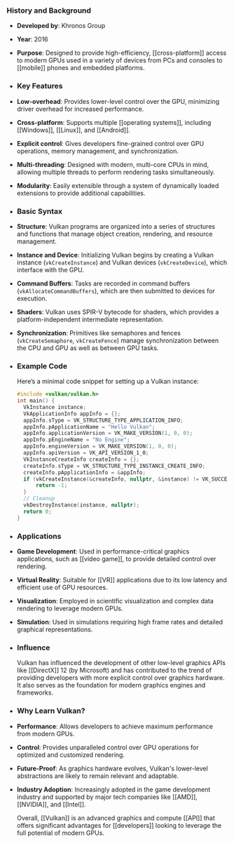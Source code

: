 ### **History and Background**
- **Developed by**: Khronos Group
- **Year**: 2016
- **Purpose**: Designed to provide high-efficiency, [[cross-platform]] access to modern GPUs used in a variety of devices from PCs and consoles to [[mobile]] phones and embedded platforms.
- ### **Key Features**
- **Low-overhead**: Provides lower-level control over the GPU, minimizing driver overhead for increased performance.
- **Cross-platform**: Supports multiple [[operating systems]], including [[Windows]], [[Linux]], and [[Android]].
- **Explicit control**: Gives developers fine-grained control over GPU operations, memory management, and synchronization.
- **Multi-threading**: Designed with modern, multi-core CPUs in mind, allowing multiple threads to perform rendering tasks simultaneously.
- **Modularity**: Easily extensible through a system of dynamically loaded extensions to provide additional capabilities.
- ### **Basic Syntax**
- **Structure**: Vulkan programs are organized into a series of structures and functions that manage object creation, rendering, and resource management.
- **Instance and Device**: Initializing Vulkan begins by creating a Vulkan instance (`vkCreateInstance`) and Vulkan devices (`vkCreateDevice`), which interface with the GPU.
- **Command Buffers**: Tasks are recorded in command buffers (`vkAllocateCommandBuffers`), which are then submitted to devices for execution.
- **Shaders**: Vulkan uses SPIR-V bytecode for shaders, which provides a platform-independent intermediate representation.
- **Synchronization**: Primitives like semaphores and fences (`vkCreateSemaphore`, `vkCreateFence`) manage synchronization between the CPU and GPU as well as between GPU tasks.
- ### **Example Code**
  
  Here’s a minimal code snippet for setting up a Vulkan instance:
  
  ```c
  #include <vulkan/vulkan.h>
  int main() {
    VkInstance instance;
    VkApplicationInfo appInfo = {};
    appInfo.sType = VK_STRUCTURE_TYPE_APPLICATION_INFO;
    appInfo.pApplicationName = "Hello Vulkan";
    appInfo.applicationVersion = VK_MAKE_VERSION(1, 0, 0);
    appInfo.pEngineName = "No Engine";
    appInfo.engineVersion = VK_MAKE_VERSION(1, 0, 0);
    appInfo.apiVersion = VK_API_VERSION_1_0;
    VkInstanceCreateInfo createInfo = {};
    createInfo.sType = VK_STRUCTURE_TYPE_INSTANCE_CREATE_INFO;
    createInfo.pApplicationInfo = &appInfo;
    if (vkCreateInstance(&createInfo, nullptr, &instance) != VK_SUCCESS) {
        return -1;
    }
    // Cleanup
    vkDestroyInstance(instance, nullptr);
    return 0;
  }
  ```
- ### **Applications**
- **Game Development**: Used in performance-critical graphics applications, such as [[video game]], to provide detailed control over rendering.
- **Virtual Reality**: Suitable for [[VR]] applications due to its low latency and efficient use of GPU resources.
- **Visualization**: Employed in scientific visualization and complex data rendering to leverage modern GPUs.
- **Simulation**: Used in simulations requiring high frame rates and detailed graphical representations.
- ### **Influence**
  
  Vulkan has influenced the development of other low-level graphics APIs like [[DirectX]] 12 (by Microsoft) and has contributed to the trend of providing developers with more explicit control over graphics hardware. It also serves as the foundation for modern graphics engines and frameworks.
- ### **Why Learn Vulkan?**
- **Performance**: Allows developers to achieve maximum performance from modern GPUs.
- **Control**: Provides unparalleled control over GPU operations for optimized and customized rendering.
- **Future-Proof**: As graphics hardware evolves, Vulkan's lower-level abstractions are likely to remain relevant and adaptable.
- **Industry Adoption**: Increasingly adopted in the game development industry and supported by major tech companies like [[AMD]], [[NVIDIA]], and [[Intel]].
  
  Overall, [[Vulkan]] is an advanced graphics and compute [[API]] that offers significant advantages for [[developers]] looking to leverage the full potential of modern GPUs.